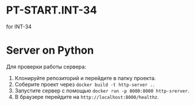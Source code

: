 # PT-START.INT-34
for INT-34

# Server on Python
Для проверки работы сервера:
1. Клонируйте репозиторий и перейдите в папку проекта.
2. Соберите проект через ``` docker build -t http-server . ```.
3. Запустите сервер с помощью ``` docker run -p 8000:8000 http-srerver ```.
4. В браузере перейдите на ``` http://localhost:8000/healthz ```.